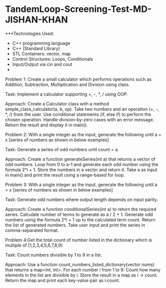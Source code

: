 # TandemLoop-Screening-Test-MD-JISHAN-KHAN


***Technologies Used:

- C++ programming language
- C++ (Standard Library)
- STL Containers: vector, map
- Control Structures: Loops, Conditionals
- Input/Output via cin and cout
- 

Problem 1: Create a small calculator which performs operations such as Addition, Subtraction, Multiplication and Division using class.

Task: Implement a calculator supporting +, -, *, / using OOP.

Approach:
Create a Calculator class with a method simple_class_calculator(a, b, op).
Take two numbers and an operation (+, -, *, /) from the user.
Use conditional statements (if, else if) to perform the chosen operation.
Handle division-by-zero cases with an error message.
Return the result and display it in main().



Problem 2: With a single integer as the input, generate the following until a = x [series of numbers as shown in below examples]

Task: Generate a series of odd numbers until count = a.

Approach:
Create a function generateSeries(int a) that returns a vector of odd numbers.
Loop from 0 to a-1 and generate each odd number using the formula 2*i + 1.
Store the numbers in a vector and return it.
Take a as input in main() and print the result using a range-based for loop.



Problem 3:  With a single integer as the input, generate the following until a = x [series of numbers as shown in below examples]

Task: Generate odd numbers where output length depends on input parity.

Approach:
Create a function conditionalSeries(int a) to return the required series.
Calculate number of terms to generate as a / 2 + 1.
Generate odd numbers using the formula 2*i + 1 up to the calculated term count.
Return the list of generated numbers.
Take user input and print the series in comma-separated format.


Problem 4:Get the total count of number listed in the dictionary which is multiple of [1,2,3,4,5,6,7,8,9]

Task: Count numbers divisible by 1 to 9 in a list.

Approach:
Use a function count_numbers_listed_dictionary(vector<int> nums) that returns a map<int, int>.
For each number i from 1 to 9:
Count how many elements in the list are divisible by i.
Store the result in a map as i → count.
Return the map and print each key-value pair as i:count.


  
